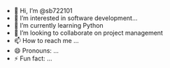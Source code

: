 - 👋 Hi, I’m @sb722101
- 👀 I’m interested in software development...
- 🌱 I’m currently learning Python
- 💞️ I’m looking to collaborate on project management
- 📫 How to reach me ...
- 😄 Pronouns: ...
- ⚡ Fun fact: ...

<!---
sb722101/sb722101 is a ✨ special ✨ repository because its `README.md` (this file) appears on your GitHub profile.
You can click the Preview link to take a look at your changes.
--->
